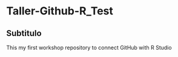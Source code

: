 # Taller-Github-R_Test

## Subtitulo

This my first workshop repository to connect GitHub with R Studio

